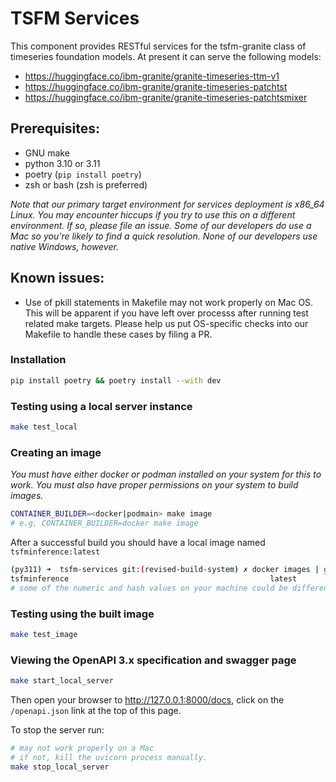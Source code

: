 # TSFM Services



This component provides RESTful services for the  tsfm-granite class of timeseries foundation models. At present it can serve the following models:

* https://huggingface.co/ibm-granite/granite-timeseries-ttm-v1
* https://huggingface.co/ibm-granite/granite-timeseries-patchtst
* https://huggingface.co/ibm-granite/granite-timeseries-patchtsmixer
  


## Prerequisites:

* GNU make
* python 3.10 or 3.11
* poetry (`pip install poetry`)
* zsh or bash (zsh is preferred)

_Note that our primary target environment for services deployment is x86_64 Linux. You may encounter hiccups if you try to use this on a different environment. If so, please
file an issue. Some of our developers do use a Mac so you're likely to find a quick resolution. None of our developers use native Windows, however._

## Known issues:

* Use of pkill statements in Makefile may not work properly on Mac OS. This will be apparent if you have left over processs after running test related make targets. Please help us put OS-specific checks into our Makefile to handle these cases by filing a PR.

### Installation

```sh
pip install poetry && poetry install --with dev
```

### Testing using a local server instance

```sh
make test_local
```

### Creating an image

_You must have either docker or podman installed on your system for this to
work. You must also have proper permissions on your system to build images._

```sh
CONTAINER_BUILDER=<docker|podmain> make image
# e.g, CONTAINER_BUILDER=docker make image
```

After a successful build you should have a local image named `tsfminference:latest`

```sh
(py311) ➜  tsfm-services git:(revised-build-system) ✗ docker images | grep tsfminference | head -n 1
tsfminference                                             latest               df592dcb0533   46 seconds ago      1.49GB
# some of the numeric and hash values on your machine could be different
```

### Testing using the built image

```sh
make test_image
```

### Viewing the OpenAPI 3.x specification and swagger page

```sh
make start_local_server
```

Then open your browser to http://127.0.0.1:8000/docs, click on the `/openapi.json` link at the top of this page.

To stop the server run:

```sh
# may not work properly on a Mac
# if not, kill the uvicorn process manually.
make stop_local_server
```
